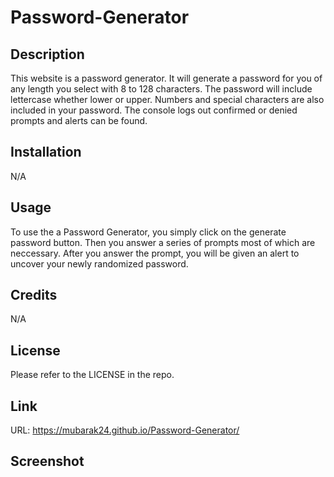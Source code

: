 # Password-Generator

## Description

This website is a password generator. It will generate a password for you of any length you select with 8 to 128 characters. The password will include lettercase whether lower or upper. Numbers and special characters are also included in your password. The console logs out confirmed or denied prompts and alerts can be found.

## Installation

N/A

## Usage

To use the a Password Generator, you simply click on the generate password button. Then you answer a series of prompts most of which are neccessary. After you answer the prompt, you will be given an alert to uncover your newly randomized password.

## Credits

N/A 

## License

Please refer to the LICENSE in the repo.

## Link

URL: https://mubarak24.github.io/Password-Generator/

## Screenshot

